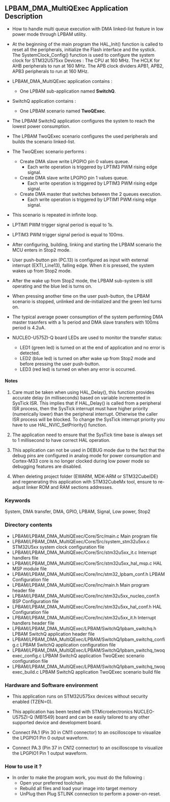 ## <b>LPBAM_DMA_MultiQExec Application Description</b>
-   How to handle multi queue execution with DMA linked-list feature in low power mode through LPBAM utility.

-   At the beginning of the main program the HAL_Init() function is called to reset
all the peripherals, initialize the Flash interface and the systick.
The SystemClock_Config() function is used to configure the system clock for STM32U575xx Devices :
The CPU at 160 MHz.
The HCLK for AHB peripherals to run at 160 MHz.
The APB clock dividers APB1, APB2, APB3 peripherals to run at 160 MHz.

-   LPBAM_DMA_MultiQExec application contains :
    -   One LPBAM sub-application named **SwitchQ**.
-   SwitchQ application contains :
    -   One LPBAM scenario named **TwoQExec**.

-   The LPBAM SwitchQ application configures the system to reach the lowest power consumption.

-   The LPBAM TwoQExec scenario configures the used peripherals and builds the scenario linked-list.

-   The TwoQExec scenario performs :
    -   Create DMA slave write LPGPIO pin 0 values queue.
        -   Each write operation is triggered by LPTIM3 PWM rising edge signal.
    -   Create DMA slave write LPGPIO pin 1 values queue.
        -   Each write operation is triggered by LPTIM3 PWM rising edge signal.
    -   Create DMA master that switches between the 2 queues execution.
        -   Each write operation is triggered by LPTIM1 PWM rising edge signal.

-   This scenario is repeated in infinite loop.

-   LPTIM1 PWM trigger signal period is equal to 1s.

-   LPTIM3 PWM trigger signal period is equal to 100ms.

-   After configuring, building, linking and starting the LPBAM scenario the MCU enters in Stop2 mode.

-   User push-button pin (PC.13) is configured as input with external interrupt (EXTI_Line13), falling edge. When it
is pressed, the system wakes up from Stop2 mode.

-   After the wake up from Stop2 mode, the LPBAM sub-system is still operating and the blue led is turns on.

-   When pressing another time on the user push-button, the LPBAM scenario is stopped, unlinked and de-initialized and the
green led turns on.

-   The typical average power consumption of the system performing DMA master trasnfers with a 1s period and DMA slave
transfers with 100ms period is 4.2uA.

-   NUCLEO-U575ZI-Q board LEDs are used to monitor the transfer status:
    -   LED1 (green led) is turned on at the end of application and no error is detected.
    -   LED2 (blue led) is turned on after wake up from Stop2 mode and before pressing the user push-button.
    -   LED3 (red led) is turned on when any error is occurred.

#### <b>Notes</b>
 1. Care must be taken when using HAL_Delay(), this function provides accurate delay (in milliseconds)
      based on variable incremented in SysTick ISR. This implies that if HAL_Delay() is called from
      a peripheral ISR process, then the SysTick interrupt must have higher priority (numerically lower)
      than the peripheral interrupt. Otherwise the caller ISR process will be blocked.
      To change the SysTick interrupt priority you have to use HAL_NVIC_SetPriority() function.

 2. The application need to ensure that the SysTick time base is always set to 1 millisecond
      to have correct HAL operation.

 3. This application can not be used in DEBUG mode due to the fact that the debug pins are configured in analog mode for power
      consumption and Cortex-M33 core is no longer clocked during low power mode so debugging features are disabled.

 4. When deleting project folder (EWARM, MDK-ARM or STM32CubeIDE) and regenerating this application with STM32CubeMx tool, 
      ensure to re-adjust linker ROM and RAM sections addresses.

### <b>Keywords</b>

System, DMA transfer, DMA, GPIO, LPBAM, Signal, Low power, Stop2

### <b>Directory contents</b>

-   LPBAM/LPBAM_DMA_MultiQExec/Core/Src/main.c                               Main program file
-   LPBAM/LPBAM_DMA_MultiQExec/Core/Src/system_stm32u5xx.c                   STM32U5xx system clock configuration file
-   LPBAM/LPBAM_DMA_MultiQExec/Core/Src/stm32u5xx_it.c                       Interrupt handlers file
-   LPBAM/LPBAM_DMA_MultiQExec/Core/Src/stm32u5xx_hal_msp.c                  HAL MSP module file
-   LPBAM/LPBAM_DMA_MultiQExec/Core/Inc/stm32_lpbam_conf.h                   LPBAM Configuration file
-   LPBAM/LPBAM_DMA_MultiQExec/Core/Inc/main.h                               Main program header file
-   LPBAM/LPBAM_DMA_MultiQExec/Core/Inc/stm32u5xx_nucleo_conf.h              BSP Configuration file
-   LPBAM/LPBAM_DMA_MultiQExec/Core/Inc/stm32u5xx_hal_conf.h                 HAL Configuration file
-   LPBAM/LPBAM_DMA_MultiQExec/Core/Inc/stm32u5xx_it.h                       Interrupt handlers header file
-   LPBAM/LPBAM_DMA_MultiQExec/LPBAM/SwitchQ/lpbam_switchq.h                 LPBAM SwitchQ application header file
-   LPBAM/LPBAM_DMA_MultiQExec/LPBAM/SwitchQ/lpbam_switchq_config.c          LPBAM SwitchQ application configuration file
-   LPBAM/LPBAM_DMA_MultiQExec/LPBAM/SwitchQ/lpbam_switchq_twoqexec_config.c LPBAM SwitchQ application TwoQExec scenario configuration file
-   LPBAM/LPBAM_DMA_MultiQExec/LPBAM/SwitchQ/lpbam_switchq_twoqexec_build.c  LPBAM SwitchQ application TwoQExec scenario build file

### <b>Hardware and Software environment</b>

-   This application runs on STM32U575xx devices without security enabled (TZEN=0).

-   This application has been tested with STMicroelectronics NUCLEO-U575ZI-Q (MB1549)
    board and can be easily tailored to any other supported device
    and development board.

-   Connect PA.1 (Pin 30 in CN11 connector) to an oscilloscope to visualize the LPGPIO1 Pin 0 output waveform.
-   Connect PA.3 (Pin 37 in CN12 connector) to an oscilloscope to visualize the LPGPIO1 Pin 1 output waveform.

### <b>How to use it ?</b>

-   In order to make the program work, you must do the following :
    -   Open your preferred toolchain
    -   Rebuild all files and load your image into target memory
    -   UnPlug then Plug STLINK connection to perform a power-on-reset.